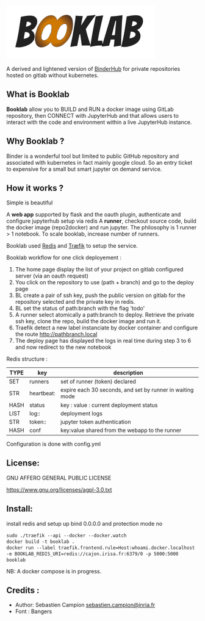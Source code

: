 ![](static/booklab.png)


A derived and lightened version of [BinderHub](https://github.com/jupyterhub/binderhub) for private repositories hosted on gitlab without kubernetes.


What is Booklab
---------------

**Booklab** allow you to BUILD and RUN a docker image using GitLab repository, then CONNECT with JupyterHub and that
allows users to interact with the code and environment within a live JupyterHub instance.


Why Booklab ?
-------------

Binder is a wonderful tool but limited to public GitHub repository and associated with kubernetes in fact mainly google cloud.
So an entry ticket to expensive for a small but smart jupyter on demand service.

How it works ?
--------------

 Simple is beautiful

A **web app** supported by flask and the oauth plugin, authenticate and configure jupyterhub setup via redis
A **runner**, checkout source code, build the docker image (repo2docker) and run jupyter. The philosophy is 1 runner > 1 notebook.
To scale booklab, increase number of runners.

Booklab used [Redis](https://redis.io) and [Træfik](https://traefik.io/) to setup the service.

Booklab workflow for one click deployement :

1. The home page display the list of your project on gitlab configured server (via an oauth request)
2. You click on the repository to use (path + branch) and go to the deploy page
3. BL create a pair of ssh key, push the public version on gitlab for the repository selected and the private key in redis.
4. BL set the status of path:branch with the flag 'todo'
5. A runner select atomically a path:branch to deploy. Retrieve the private ssh key, clone the repo, build the docker image and run it.
6. Traefik detect a new label instanciate by docker container and configure the route http://pathbranch.local
7. The deploy page has displayed the logs in real time during step 3 to 6 and now redirect to the new notebook




Redis structure :

| TYPE  | key                   | description                                                       |
|-------|-----------------------|-------------------------------------------------------------------|
| SET   | runners               | set of runner (token)  declared                                   |
| STR   | heartbeat:<token>     | expire each 30 seconds, and set by runner in waiting mode         |
| HASH  | status                | key <path>:<branch> value : current deployment status             |
| LIST  | log:<path>:<branch>   |  deployment logs                                                  |
| STR   | token:<path>:<branch> | jupyter token authentication                                      |
| HASH  | conf                  | key:value shared from the webapp to the runner

Configuration is done with config.yml

License:
--------
GNU AFFERO GENERAL PUBLIC LICENSE

https://www.gnu.org/licenses/agpl-3.0.txt


Install:
--------

install redis and setup up bind 0.0.0.0 and protection mode no

    sudo ./traefik --api --docker --docker.watch
    docker build -t booklab .
    docker run --label traefik.frontend.rule=Host:whoami.docker.localhost -e BOOKLAB_REDIS_URI=redis://cajon.irisa.fr:6379/0 -p 5000:5000  booklab

NB: A docker compose is in progress.



Credits :
----------
- Author: Sebastien Campion sebastien.campion@inria.fr
- Font : Bangers

